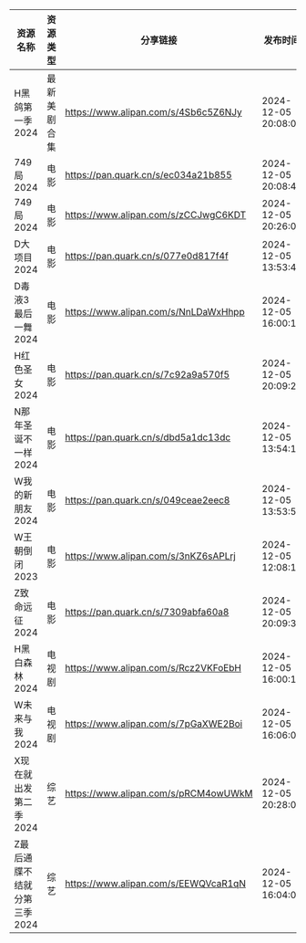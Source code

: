 | 资源名称             | 资源类型   | 分享链接                                 | 发布时间                |
| ---------------- | ------ | ------------------------------------ | ------------------- |
| H黑鸽第一季2024       | 最新美剧合集 | https://www.alipan.com/s/4Sb6c5Z6NJy | 2024-12-05 20:08:09 |
| 749局2024         | 电影     | https://pan.quark.cn/s/ec034a21b855  | 2024-12-05 20:08:49 |
| 749局2024         | 电影     | https://www.alipan.com/s/zCCJwgC6KDT | 2024-12-05 20:26:08 |
| D大项目2024         | 电影     | https://pan.quark.cn/s/077e0d817f4f  | 2024-12-05 13:53:43 |
| D毒液3最后一舞2024     | 电影     | https://www.alipan.com/s/NnLDaWxHhpp | 2024-12-05 16:00:11 |
| H红色圣女2024        | 电影     | https://pan.quark.cn/s/7c92a9a570f5  | 2024-12-05 20:09:20 |
| N那年圣诞不一样2024     | 电影     | https://pan.quark.cn/s/dbd5a1dc13dc  | 2024-12-05 13:54:10 |
| W我的新朋友2024       | 电影     | https://pan.quark.cn/s/049ceae2eec8  | 2024-12-05 13:53:54 |
| W王朝倒闭2023        | 电影     | https://www.alipan.com/s/3nKZ6sAPLrj | 2024-12-05 12:08:10 |
| Z致命远征2024        | 电影     | https://pan.quark.cn/s/7309abfa60a8  | 2024-12-05 20:09:31 |
| H黑白森林2024        | 电视剧    | https://www.alipan.com/s/Rcz2VKFoEbH | 2024-12-05 16:00:13 |
| W未来与我2024        | 电视剧    | https://www.alipan.com/s/7pGaXWE2Boi | 2024-12-05 16:06:09 |
| X现在就出发第二季2024    | 综艺     | https://www.alipan.com/s/pRCM4owUWkM | 2024-12-05 20:28:09 |
| Z最后通牒不结就分第三季2024 | 综艺     | https://www.alipan.com/s/EEWQVcaR1qN | 2024-12-05 16:04:09 |
